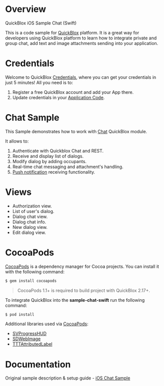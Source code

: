 # Overview
QuickBlox iOS Sample Chat (Swift)

This is a code sample for [QuickBlox](http://quickblox.com/) platform. It is a great way for developers using QuickBlox platform to learn how to integrate private and group chat, add text and image attachments sending into your application.

# Credentials

Welcome to QuickBlox [Credentials](https://quickblox.com/developers/5_Minute_Guide), where you can get your credentials in just 5 minutes! All you need is to:

1. Register a free QuickBlox account and add your App there.
2. Update credentials in your [Application Code](https://quickblox.com/developers/5_Minute_Guide#Update_authentication_credentials).

# Chat Sample

This Sample demonstrates how to work with [Chat](http://quickblox.com/developers/SimpleSample-chat_users-ios) QuickBlox module. 

It allows to:

1. Authenticate with Quickblox Chat and REST.
2. Receive and display list of dialogs.
3. Modify dialog by adding occupants.
4. Real-time chat messaging and attachment's handling.
5. [Push notification](https://quickblox.com/developers/SimpleSample-chat_users-ios#Push_notifications_to_the_offline_users) receiving functionality.

# Views

* Authorization view.
* List of user's dialog.
* Dialog chat view.
* Dialog chat info.
* New dialog view.
* Edit dialog view.

# CocoaPods

[CocoaPods](https://cocoapods.org) is a dependency manager for Cocoa projects. You can install it with the following command:

```bash
$ gem install cocoapods
```

> CocoaPods 1.1+ is required to build project with QuickBlox 2.17+.

To integrate QuickBlox into the **sample-chat-swift** run the following command:

```bash
$ pod install
```
Additional libraries used via [CocoaPods](https://cocoapods.org):

* [SVProgressHUD](https://github.com/TransitApp/SVProgressHUD.git/)
* [SDWebImage](https://github.com/rs/SDWebImage.git)
* [TTTAttributedLabel](https://github.com/TTTAttributedLabel/TTTAttributedLabel.git)

# Documentation

Original sample description & setup guide - [iOS Chat Sample](http://quickblox.com/developers/SimpleSample-chat_users-ios)
